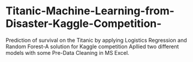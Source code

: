 # Titanic-Machine-Learning-from-Disaster-Kaggle-Competition-
Prediction of survival on the Titanic by applying Logistics Regression and Random Forest-A solution for Kaggle competition
Apllied two different models with some Pre-Data Cleaning in MS Excel.
